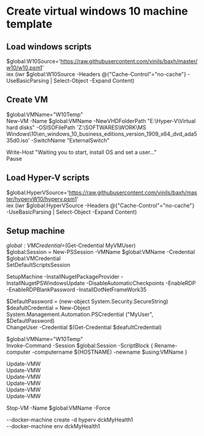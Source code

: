 # Create virtual windows 10 machine template

## Load windows scripts  
$global:W10Source='https://raw.githubusercontent.com/vinils/baxh/master/w10/w10.psm1'  
iex (iwr $global:W10Source -Headers @{"Cache-Control"="no-cache"} -UseBasicParsing | Select-Object -Expand Content)  

## Create VM  
$global:VMName="W10Temp"  
New-VM -Name $global:VMName -NewVHDFolderPath "E:\Hyper-V\Virtual hard disks" -OSISOFilePath 'Z:\SOFTWARES\WORK\MS Windows\10\en_windows_10_business_editions_version_1909_x64_dvd_ada535d0.iso' -SwitchName "ExternalSwitch"  

Write-Host "Waiting you to start, install OS and set a user..."  
Pause  

## Load Hyper-V scripts  
$global:HyperVSource='https://raw.githubusercontent.com/vinils/baxh/master/hypervW10/hyperv.psm1'  
iex (iwr $global:HyperVSource -Headers @{"Cache-Control"="no-cache"} -UseBasicParsing | Select-Object -Expand Content)  

## Setup machine
$global:VMCredential=$(Get-Credential MyVMUser)  
$global:Session = New-PSSession -VMName $global:VMName -Credential $global:VMCredential  
SetDefaultScriptsSession  

SetupMachine -InstallNugetPackageProvider -InstallNugetPSWindowsUpdate -DisableAutomaticCheckpoints -EnableRDP -EnableRDPBlankPassword -InstallDotNetFrameWork35  

$DefaultPassword = (new-object System.Security.SecureString)  
$deafultCredential = New-Object System.Management.Automation.PSCredential ("MyUser", $DefaultPassword)  
ChangeUser -Credential $(Get-Credential $deafultCredential)  

$global:VMName="W10Temp"  
Invoke-Command -Session $global:Session -ScriptBlock { Rename-computer -computername $(HOSTNAME) -newname $using:VMName }  

Update-VMW  
Update-VMW  
Update-VMW  
Update-VMW  
Update-VMW  
Update-VMW  

Stop-VM -Name $global:VMName -Force  




--docker-machine create -d hyperv dckMyHealth1  
--docker-machine env dckMyHealth1  
